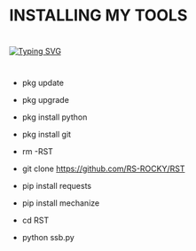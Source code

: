 # INSTALLING MY TOOLS

#  
[![Typing SVG](https://readme-typing-svg.demolab.com?font=Fira+Code&size=35&pause=1000&color=F70000&width=435&lines=RST)](https://git.io/typing-svg)
#
- pkg update

- pkg upgrade

- pkg install python

- pkg install git

- rm -RST

- git clone https://github.com/RS-ROCKY/RST

- pip install requests

- pip install mechanize 

- cd RST

- python ssb.py
